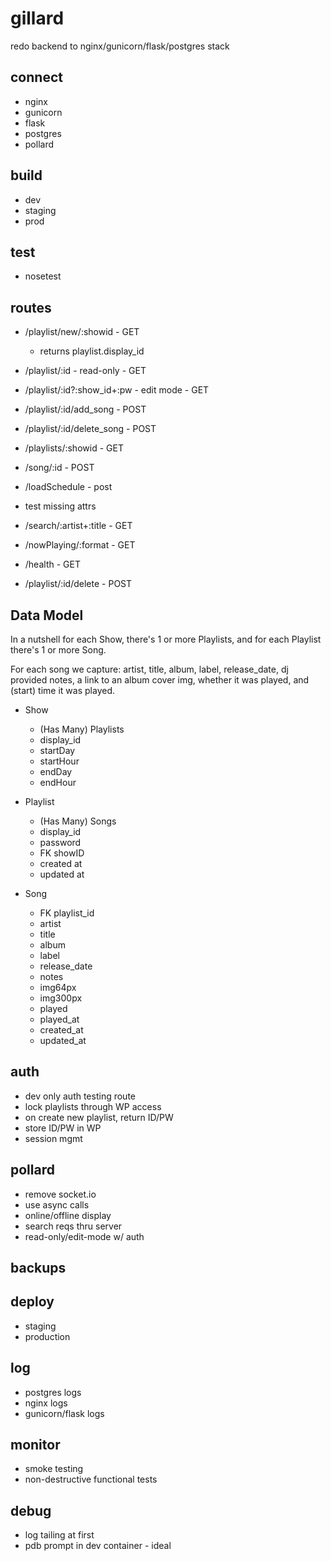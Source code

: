 # gillard
redo backend to nginx/gunicorn/flask/postgres stack

## connect
- nginx
- gunicorn
- flask
- postgres
- pollard

## build
- dev
- staging
- prod

## test
- nosetest

## routes
- /playlist/new/:showid - GET
  - returns playlist.display_id
- /playlist/:id - read-only - GET
- /playlist/:id?:show_id+:pw - edit mode - GET
- /playlist/:id/add_song - POST
- /playlist/:id/delete_song - POST
- /playlists/:showid - GET
- /song/:id - POST

- /loadSchedule - post
- test missing attrs

- /search/:artist+:title - GET
- /nowPlaying/:format - GET
- /health - GET

- /playlist/:id/delete - POST


## Data Model

In a nutshell for each Show, there's 1 or more Playlists,
and for each Playlist there's 1 or more Song.

For each song we capture:
artist, title, album, label, release_date, dj provided notes,
a link to an album cover img, whether it was played,
and (start) time it was played.

- Show
  - (Has Many) Playlists
  - display_id
  - startDay
  - startHour
  - endDay
  - endHour

- Playlist
  - (Has Many) Songs
  - display_id
  - password
  - FK showID
  - created at
  - updated at

- Song
  - FK playlist_id
  - artist
  - title
  - album
  - label
  - release_date
  - notes
  - img64px
  - img300px
  - played
  - played_at
  - created_at
  - updated_at


## auth
- dev only auth testing route
- lock playlists through WP access
- on create new playlist, return ID/PW
- store ID/PW in WP
- session mgmt


## pollard
- remove socket.io
- use async calls
- online/offline display
- search reqs thru server
- read-only/edit-mode w/ auth

## backups

## deploy
- staging
- production

## log
- postgres logs
- nginx logs
- gunicorn/flask logs

## monitor
- smoke testing
- non-destructive functional tests

## debug
- log tailing at first
- pdb prompt in dev container - ideal
